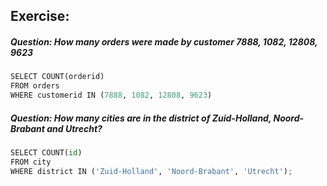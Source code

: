 ## Exercise:


##### Question: How many orders were made by customer 7888, 1082, 12808, 9623


```python
SELECT COUNT(orderid)
FROM orders
WHERE customerid IN (7888, 1082, 12808, 9623)
```


##### Question: How many cities are in the district of Zuid-Holland, Noord-Brabant and Utrecht?


```python
SELECT COUNT(id)
FROM city
WHERE district IN ('Zuid-Holland', 'Noord-Brabant', 'Utrecht');
```